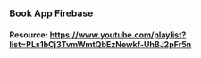 ### Book App Firebase
#### Resource: https://www.youtube.com/playlist?list=PLs1bCj3TvmWmtQbEzNewkf-UhBJ2pFr5n
